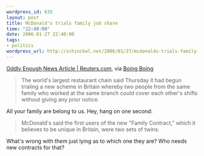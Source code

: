 ```yaml
--- 
wordpress_id: 635
layout: post
title: McDonald's trials family job share
time: "22:40:00"
date: 2006-01-27 22:40:00
tags: 
- politics
wordpress_url: http://schinckel.net/2006/01/27/mcdonalds-trials-family-job-share/
---
```

[Oddly Enough News Article | Reuters.com][1], via [Boing Boing ][2]

> The world's largest restaurant chain said Thursday it had begun trialing a new scheme in Britain whereby two people from the same family who worked at the same branch could cover each other's shifts without giving any prior notice.

All your family are belong to us. Hey, hang on one second: 

> McDonald's said the first users of the new "Family Contract," which it believes to be unique in Britain, were two sets of twins.

What's wrong with them just lying as to which one they are? Who needs new contracts for that? 

   [1]: http://today.reuters.com/news/newsArticle.aspx?type=oddlyEnoughNews&storyID=2006-01-26T163129Z_01_L26723402_RTRUKOC_0_US-MCDONALDS.xml&archived=False
   [2]: http://www.boingboing.net/2006/01/26/mcdonalds_family_mem.html

